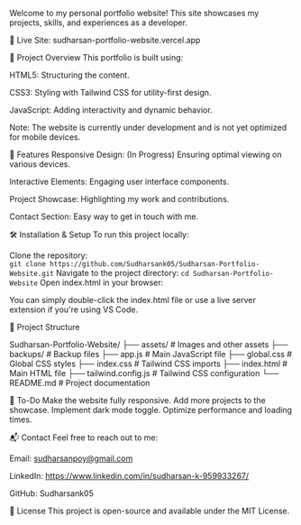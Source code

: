 Welcome to my personal portfolio website! This site showcases my projects, skills, and experiences as a developer.

🔗 Live Site: sudharsan-portfolio-website.vercel.app

📁 Project Overview
This portfolio is built using:

HTML5: Structuring the content.

CSS3: Styling with Tailwind CSS for utility-first design.

JavaScript: Adding interactivity and dynamic behavior.

Note: The website is currently under development and is not yet optimized for mobile devices.

🚀 Features
Responsive Design: (In Progress) Ensuring optimal viewing on various devices.

Interactive Elements: Engaging user interface components.

Project Showcase: Highlighting my work and contributions.

Contact Section: Easy way to get in touch with me.

🛠️ Installation & Setup
To run this project locally:

Clone the repository:      
```git clone https://github.com/Sudharsank05/Sudharsan-Portfolio-Website.git```
Navigate to the project directory:
```cd Sudharsan-Portfolio-Website```
Open index.html in your browser:

You can simply double-click the index.html file or use a live server extension if you're using VS Code.

📂 Project Structure

Sudharsan-Portfolio-Website/
├── assets/             # Images and other assets
├── backups/            # Backup files
├── app.js              # Main JavaScript file
├── global.css          # Global CSS styles
├── index.css           # Tailwind CSS imports
├── index.html          # Main HTML file
├── tailwind.config.js  # Tailwind CSS configuration
└── README.md           # Project documentation


📌 To-Do
 Make the website fully responsive.
 Add more projects to the showcase.
 Implement dark mode toggle.
 Optimize performance and loading times.

📬 Contact
Feel free to reach out to me:

Email: sudharsanpoy@gmail.com

LinkedIn: https://www.linkedin.com/in/sudharsan-k-959933267/

GitHub: Sudharsank05

📝 License
This project is open-source and available under the MIT License.
